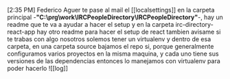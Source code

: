 [2:35 PM] Federico Aguer
te pase al mail el [[localsettings]]
en la carpeta principal -**"C:\\prg\\work\\IRCPeopleDirectory\\IRCPeopleDirectory"**-, hay un readme que te va a ayudar a hacer el setup y en la carpeta irc-directory-react-app
hay otro readme para hacer el setup de react tambien
avisame si te trabas con algo
nosotros solemos tener un virtualenv y dentro de esa carpeta, en una carpeta source bajamos el repo
si, porque generalmente configuramos varios proyectos en la misma maquina, y cada uno tiene sus versiones de las dependencias
entonces lo manejamos con virtualenv para poder hacerlo
![[log]]

